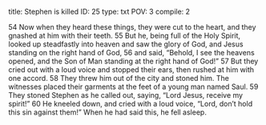title:          Stephen is killed
ID:             25
type:           txt
POV:            3
compile:        2


 54 Now when they heard these things, they were cut to the heart, and they gnashed at him with their teeth. 55 But he, being full of the Holy Spirit, looked up steadfastly into heaven and saw the glory of God, and Jesus standing on the right hand of God, 56 and said, “Behold, I see the heavens opened, and the Son of Man standing at the right hand of God!”
57 But they cried out with a loud voice and stopped their ears, then rushed at him with one accord. 58 They threw him out of the city and stoned him. The witnesses placed their garments at the feet of a young man named Saul. 59 They stoned Stephen as he called out, saying, “Lord Jesus, receive my spirit!” 60 He kneeled down, and cried with a loud voice, “Lord, don’t hold this sin against them!” When he had said this, he fell asleep. 